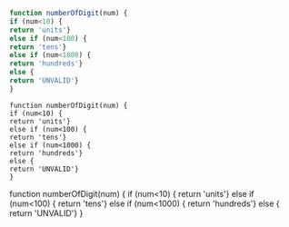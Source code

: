 ```js
function numberOfDigit(num) {
if (num<10) {
return 'units'}
else if (num<100) {
return 'tens'}
else if (num<1000) {
return 'hundreds'}
else {
return 'UNVALID'}
}
```

```
function numberOfDigit(num) {
if (num<10) {
return 'units'}
else if (num<100) {
return 'tens'}
else if (num<1000) {
return 'hundreds'}
else {
return 'UNVALID'}
}
```


function numberOfDigit(num) {
if (num<10) {
return 'units'}
else if (num<100) {
return 'tens'}
else if (num<1000) {
return 'hundreds'}
else {
return 'UNVALID'}
}
